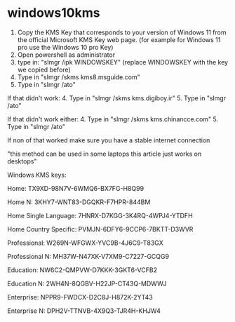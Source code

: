# windows10kms
1. Copy the KMS Key that corresponds to your version of Windows 11 from the official Microsoft KMS Key web page. (for example for Windows 11 pro use the Windows 10 pro Key)
2. Open powershell as administrator 
3. type in: "slmgr /ipk WINDOWSKEY" (replace WINDOWSKEY with the key we copied before)
4. Type in "slmgr /skms kms8.msguide.com"
5. Type in "slmgr /ato"

If that didn't work:
4. Type in "slmgr /skms kms.digiboy.ir"
5. Type in "slmgr /ato"

If that didn't work either:
4. Type in "slmgr /skms kms.chinancce.com"
5. Type in "slmgr /ato"

If non of that worked make sure you have a stable internet connection

"this method can be used in some laptops this article just works on desktops"


Windows KMS keys:

Home:  TX9XD-98N7V-6WMQ6-BX7FG-H8Q99

Home  N: 3KHY7-WNT83-DGQKR-F7HPR-844BM

Home Single Language:  7HNRX-D7KGG-3K4RQ-4WPJ4-YTDFH

Home Country Specific:  PVMJN-6DFY6-9CCP6-7BKTT-D3WVR

Professional:  W269N-WFGWX-YVC9B-4J6C9-T83GX

Professional  N: MH37W-N47XK-V7XM9-C7227-GCQG9

Education:  NW6C2-QMPVW-D7KKK-3GKT6-VCFB2

Education N:  2WH4N-8QGBV-H22JP-CT43Q-MDWWJ

Enterprise:  NPPR9-FWDCX-D2C8J-H872K-2YT43

Enterprise  N: DPH2V-TTNVB-4X9Q3-TJR4H-KHJW4
